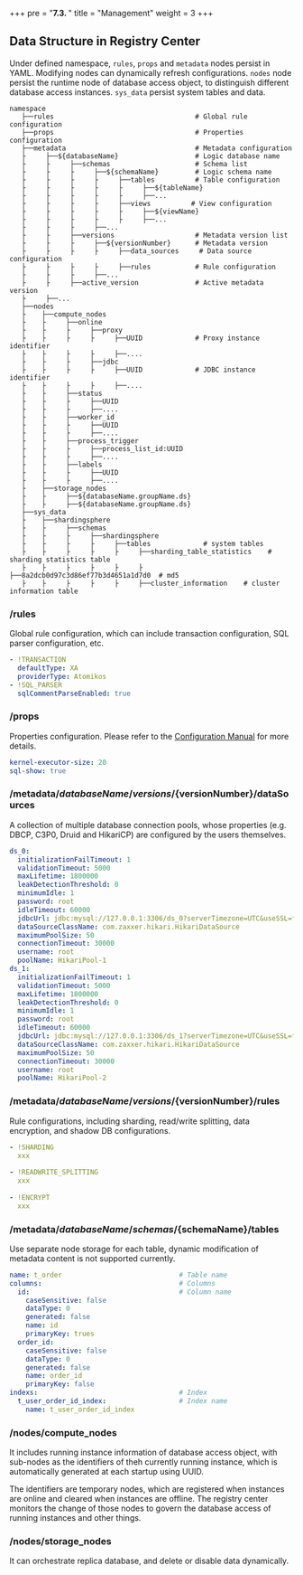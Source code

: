 +++
pre = "<b>7.3. </b>"
title = "Management"
weight = 3
+++

## Data Structure in Registry Center

Under defined namespace, `rules`, `props` and `metadata` nodes persist in YAML. Modifying nodes can dynamically refresh configurations. 
`nodes` node persist the runtime node of database access object, to distinguish different database access instances.
`sys_data` persist system tables and data.

```
namespace
   ├──rules                                   # Global rule configuration
   ├──props                                   # Properties configuration
   ├──metadata                                # Metadata configuration
   ├     ├──${databaseName}                   # Logic database name
   ├     ├     ├──schemas                     # Schema list   
   ├     ├     ├     ├──${schemaName}         # Logic schema name
   ├     ├     ├     ├     ├──tables          # Table configuration
   ├     ├     ├     ├     ├     ├──${tableName} 
   ├     ├     ├     ├     ├     ├──...  
   ├     ├     ├     ├     ├──views          # View configuration
   ├     ├     ├     ├     ├     ├──${viewName} 
   ├     ├     ├     ├     ├     ├──...  
   ├     ├     ├     ├──...    
   ├     ├     ├──versions                    # Metadata version list      
   ├     ├     ├     ├──${versionNumber}      # Metadata version
   ├     ├     ├     ├     ├──data_sources     # Data source configuration
   ├     ├     ├     ├     ├──rules           # Rule configuration  
   ├     ├     ├     ├──...
   ├     ├     ├──active_version              # Active metadata version
   ├     ├──...      
   ├──nodes
   ├    ├──compute_nodes
   ├    ├     ├──online
   ├    ├     ├     ├──proxy
   ├    ├     ├     ├     ├──UUID             # Proxy instance identifier
   ├    ├     ├     ├     ├──....
   ├    ├     ├     ├──jdbc
   ├    ├     ├     ├     ├──UUID             # JDBC instance identifier
   ├    ├     ├     ├     ├──....   
   ├    ├     ├──status
   ├    ├     ├     ├──UUID                   
   ├    ├     ├     ├──....
   ├    ├     ├──worker_id
   ├    ├     ├     ├──UUID
   ├    ├     ├     ├──....
   ├    ├     ├──process_trigger
   ├    ├     ├     ├──process_list_id:UUID
   ├    ├     ├     ├──....
   ├    ├     ├──labels                      
   ├    ├     ├     ├──UUID
   ├    ├     ├     ├──....               
   ├    ├──storage_nodes                       
   ├    ├     ├──${databaseName.groupName.ds} 
   ├    ├     ├──${databaseName.groupName.ds}
   ├──sys_data
   ├    ├──shardingsphere
   ├    ├     ├──schemas
   ├    ├     ├     ├──shardingsphere
   ├    ├     ├     ├     ├──tables             # system tables
   ├    ├     ├     ├     ├     ├──sharding_table_statistics    # sharding statistics table
   ├    ├     ├     ├     ├     ├     ├──8a2dcb0d97c3d86ef77b3d4651a1d7d0  # md5
   ├    ├     ├     ├     ├     ├──cluster_information    # cluster information table
```

### /rules

Global rule configuration, which can include transaction configuration, SQL parser configuration, etc.

```yaml
- !TRANSACTION
  defaultType: XA
  providerType: Atomikos
- !SQL_PARSER
  sqlCommentParseEnabled: true
```

### /props

Properties configuration. Please refer to the [Configuration Manual](/en/user-manual/shardingsphere-jdbc/props/) for more details.

```yaml
kernel-executor-size: 20
sql-show: true
```

### /metadata/${databaseName}/versions/${versionNumber}/dataSources

A collection of multiple database connection pools, whose properties (e.g. DBCP, C3P0, Druid and HikariCP) are configured by the users themselves.

```yaml
ds_0:
  initializationFailTimeout: 1
  validationTimeout: 5000
  maxLifetime: 1800000
  leakDetectionThreshold: 0
  minimumIdle: 1
  password: root
  idleTimeout: 60000
  jdbcUrl: jdbc:mysql://127.0.0.1:3306/ds_0?serverTimezone=UTC&useSSL=false
  dataSourceClassName: com.zaxxer.hikari.HikariDataSource
  maximumPoolSize: 50
  connectionTimeout: 30000
  username: root
  poolName: HikariPool-1
ds_1:
  initializationFailTimeout: 1
  validationTimeout: 5000
  maxLifetime: 1800000
  leakDetectionThreshold: 0
  minimumIdle: 1
  password: root
  idleTimeout: 60000
  jdbcUrl: jdbc:mysql://127.0.0.1:3306/ds_1?serverTimezone=UTC&useSSL=false
  dataSourceClassName: com.zaxxer.hikari.HikariDataSource
  maximumPoolSize: 50
  connectionTimeout: 30000
  username: root
  poolName: HikariPool-2
```

### /metadata/${databaseName}/versions/${versionNumber}/rules

Rule configurations, including sharding, read/write splitting, data encryption, and shadow DB configurations.

```yaml
- !SHARDING
  xxx
  
- !READWRITE_SPLITTING
  xxx
  
- !ENCRYPT
  xxx
```

### /metadata/${databaseName}/schemas/${schemaName}/tables

Use separate node storage for each table, dynamic modification of metadata content is not supported currently.

```yaml
name: t_order                             # Table name
columns:                                  # Columns
  id:                                     # Column name
    caseSensitive: false
    dataType: 0
    generated: false
    name: id
    primaryKey: trues
  order_id:
    caseSensitive: false
    dataType: 0
    generated: false
    name: order_id
    primaryKey: false
indexs:                                   # Index
  t_user_order_id_index:                  # Index name
    name: t_user_order_id_index
```

### /nodes/compute_nodes

It includes running instance information of database access object, with sub-nodes as the identifiers of theh currently running instance, which is automatically generated at each startup using UUID. 

The identifiers are temporary nodes, which are registered when instances are online and cleared when instances are offline. The registry center monitors the change of those nodes to govern the database access of running instances and other things.

### /nodes/storage_nodes

It can orchestrate replica database, and delete or disable data dynamically.

